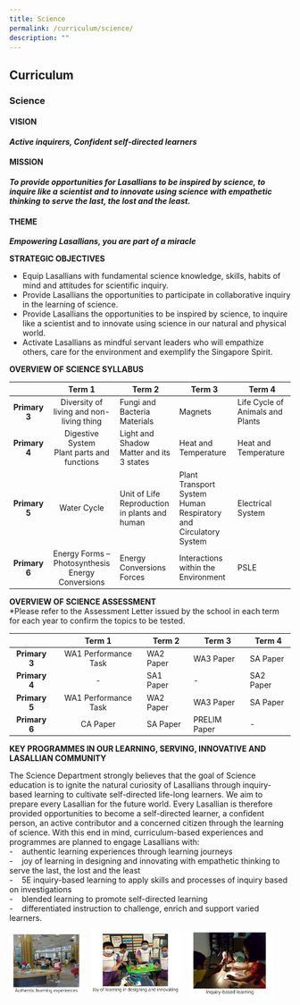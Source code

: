 ```yaml
---
title: Science
permalink: /curriculum/science/
description: ""
---
```

## Curriculum

### Science

#### VISION
**_Active inquirers, Confident self-directed learners_**

#### MISSION
**_To provide opportunities for Lasallians to be inspired by science, to inquire like a scientist and to innovate using science with empathetic thinking to serve the last, the lost and the least._**

#### THEME
**_Empowering Lasallians, you are part of a miracle_**

**STRATEGIC OBJECTIVES**<br>
*   Equip Lasallians with fundamental science knowledge, skills, habits of mind and attitudes for scientific inquiry.
*   Provide Lasallians the opportunities to participate in collaborative inquiry in the learning of science.
*   Provide Lasallians the opportunities to be inspired by science, to inquire like a scientist and to innovate using science in our natural and physical world.
*   Activate Lasallians as mindful servant leaders who will empathize others, care for the environment and exemplify the Singapore Spirit.

**OVERVIEW OF SCIENCE SYLLABUS**<br>

|  | **Term 1** | **Term 2** | **Term 3** | **Term 4** |
|:---:|:---:|---|---|---|
| **Primary 3** | Diversity of living and non-living thing | Fungi and Bacteria<br>Materials | Magnets | Life Cycle of Animals and Plants |
| **Primary 4** | Digestive System<br>Plant parts and functions | Light and Shadow<br>Matter and its 3 states | Heat and Temperature | Heat and Temperature |
| **Primary 5** | Water Cycle | Unit of Life<br>Reproduction in plants and human | Plant Transport System<br>Human Respiratory and Circulatory System |  Electrical System |
| **Primary 6** | Energy Forms – Photosynthesis Energy Conversions | Energy Conversions Forces | Interactions within the Environment | PSLE |

**OVERVIEW OF SCIENCE ASSESSMENT**<br>
*Please refer to the Assessment Letter issued by the school in each term for each year to confirm the topics to be tested.

|  | **Term 1** | **Term 2** | **Term 3** | **Term 4** |
|:---:|:---:|---|---|---|
| **Primary 3** | WA1 Performance Task | WA2 Paper | WA3 Paper | SA Paper |
| **Primary 4** | - | SA1 Paper | - | SA2 Paper |
| **Primary 5** | WA1 Performance Task | WA2 Paper | WA3 Paper | SA Paper |
| **Primary 6** | CA Paper | SA Paper | PRELIM Paper | - |

**KEY PROGRAMMES IN OUR LEARNING, SERVING, INNOVATIVE AND LASALLIAN COMMUNITY**

The Science Department strongly believes that the goal of Science education is to ignite the natural curiosity of Lasallians through inquiry-based learning to cultivate self-directed life-long learners. We aim to prepare every Lasallian for the future world. Every Lasallian is therefore provided opportunities to become a self-directed learner, a confident person, an active contributor and a concerned citizen through the learning of science. With this end in mind, curriculum-based experiences and programmes are planned to engage Lasallians with:<br>
-    authentic learning experiences through learning journeys  <br>
-    joy of learning in designing and innovating with empathetic thinking to serve the last, the lost and the least  <br>
-    5E inquiry-based learning to apply skills and processes of inquiry based on investigations  <br>
-    blended learning to promote self-directed learning<br>
-    differentiated instruction to challenge, enrich and support varied learners.

<img src="/images/photo1667907320.jpeg" style="width:26%;margin-right:15px;" align = "left">
<img src="/images/photo1667907354.jpeg" style="width:32%;margin-right:15px;" align = "left">
<img src="/images/photo1667907364.jpeg" style="width:30%;margin-right:15px;" align = "left">
<br clear="left">